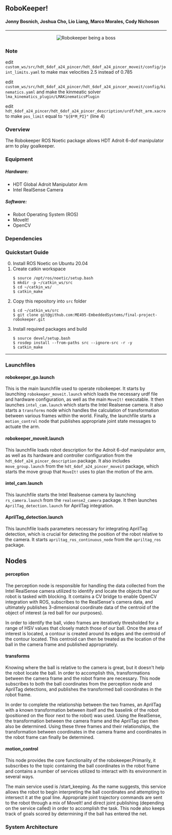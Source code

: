 ## RoboKeeper!
#### Jonny Bosnich, Joshua Cho, Lio Liang, Marco Morales, Cody Nichoson 
****
<p align="center">
<img src="https://lh3.googleusercontent.com/ua2YJ2zwJMydnONk9AcYKvf6-o8JaxcKUgEX4tdtqe1Ov11yTasoWbyuPdtUWhBFYmyr6iOYt9WxnOHF3Ps9CDU4XOA0vZSoN44wgtlsELAWTmxDPqq7lt-naQmr4Oa6NUt3GA093fgYeBYhCJ2smYue5utlxmqiLtq0FCSHuNhfQ_NyVvrBcHyHOf-6MymTybHBHnLHhKuJjr9H4ysu208E4JcjIXVio_wenhK8XMOsYh1Xf9baU8gXc7foggn2KD2oBOOE6_c1_n6SJFiIQIZ82hS9hh-7vPQbJ1nojUEQGFXhL41CLfNUUqV054mu2DFxQsnwgpmEkewCo-MwreN76kpIdJPGfqqqL3l9F-z8wLra8WZShXjJ56Gbhg2wXeCC8m2HYWMcXG2q_Du27j2UqOKsX-DfCg8Jui9tClILSTDmSvi0LfSnhFW2pKxBL3hWxFsmFz0CH_GCdsg6DpN-WZtqu6kg1NiSEdD6526ajvI7_Ic9fK9zhjwD2WfZ2Pw8LykEcHoUmRzj5R48SfKk3WfN0FqENhl-fEY9NwWwa84chGl5hBWU4k12KpukgG6698HplJCI0ZU2IraN-SaO8x-rLXbV_5itScQWocpu7Q9j-WczUAH8h_veEDDhph1mGmtsUUeC547Duxoa0z0bZnSj0n48IbsiaeoUQNpWvb2cVeXVFioYtz5jJEGMemtAa1D8n1J38IuJ_Qh-Djoz=w391-h220-no?authuser=1" alt="Robokeeper being a boss" />
 </p>
 
### Note
edit `custom_ws/src/hdt_6dof_a24_pincer/hdt_6dof_a24_pincer_moveit/config/joint_limits.yaml` to make max velocities 2.5 instead of 0.785

edit `custom_ws/src/hdt_6dof_a24_pincer/hdt_6dof_a24_pincer_moveit/config/kinematics.yaml` and make the kinmeatic solver `lma_kinematics_plugin/LMAKinematicsPlugin`

 edit `hdt_6dof_a24_pincer/hdt_6dof_a24_pincer_description/urdf/hdt_arm.xacro` to make `pos_limit` equal to `"${8*M_PI}"` (line 4) 
### Overview
The Robokeeper ROS Noetic package allows HDT Adroit 6-dof manipulator arm to play goalkeeper.

### Equipment
##### Hardware:
- HDT Global Adroit Manipulator Arm
- Intel RealSense Camera
##### Software:
- Robot Operating System (ROS)
- MoveIt!
- OpenCV

### Dependencies

### Quickstart Guide
0. Install ROS Noetic on Ubuntu 20.04
1. Create catkin workspace
    ```
    $ source /opt/ros/noetic/setup.bash
    $ mkdir -p ~/catkin_ws/src
    $ cd ~/catkin_ws/
    $ catkin_make
    ```
2. Copy this repository into `src` folder
    ```
    $ cd ~/catkin_ws/src
    $ git clone git@github.com:ME495-EmbeddedSystems/final-project-robokeeper.git
    ```
3. Install required packages and build
    ```
    $ source devel/setup.bash
    $ rosdep install --from-paths src --ignore-src -r -y
    $ catkin_make
    ```
****
### Launchfiles
#### robokeeper_go.launch
This is the main launchfile used to operate robokeeper. It starts by launching `robokeeper_moveit.launch` which loads the necessary urdf file and hardware configuration, as well as the main `MoveIt!` executable. It then launches `intel_cam.launch` which starts the Intel Realsense camera. It also starts a `transforms` node which handles the calculation of transformation between various frames within the world. Finally, the launchfile starts a `motion_control` node that publishes appropriate joint state messages to actuate the arm. 

#### robokeeper_moveit.launch
This launchfile loads robot description for the Adroit 6-dof manipulator arm, as well as its hardware and controller configuration from the `hdt_6dof_a24_pincer_description` package. It also includes `move_group.launch` from the `hdt_6dof_a24_pincer_moveit` package, which starts the move group that `MoveIt!` uses to plan the motion of the arm.

#### intel_cam.launch
This launchfile starts the Intel Realsense camera by launching `rs_camera.launch` from the `realsense2_camera` package. It then launches `AprilTag_detection.launch` for AprilTag integration.

#### AprilTag_detection.launch
This launchfile loads parameters necessary for integrating AprilTag detection, which is crucial for detecting the position of the robot relative to the camera. It starts `apriltag_ros_continuous_node` from the `apriltag_ros` package.

## Nodes
#### perception
The perception node is responsible for handling the data collected from the Intel RealSense camera utilized to identify and locate the objects that our robot is tasked with blocking. It contains a CV bridge to enable OpenCV integration with ROS, subscribes to the RealSense's camera data, and ultimately publishes 3-dimensional coordinate data of the centroid of the object of interest (a red ball for our purposes).

In order to identify the ball, video frames are iteratively thresholded for a range of HSV values that closely match those of our ball. Once the area of interest is located, a contour is created around its edges and the centroid of the contour located. This centroid can then be treated as the location of the ball in the camera frame and published appropriately.

#### transforms
Knowing where the ball is relative to the camera is great, but it doesn't help the robot locate the ball. In order to accomplish this, transformations between the camera frame and the robot frame are necessary. This node subscribes to both the ball coordinates from the perception node and AprilTag detections, and publishes the transformed ball coordinates in the robot frame.

In order to complete the relationship between the two frames, an AprilTag with a known transformation between itself and the baselink of the robot (positioned on the floor next to the robot) was used. Using the RealSense, the transformation between the camera frame and the AprilTag can then also be determined. Using these three frames and their relationships, the transformation between coordinates in the camera frame and coordinates in the robot frame can finally be determined.

#### motion_control
This node provides the core functionality of the robokeeper.Primarily, it subscribes to the topic containing the ball coordinates in the robot frame and contains a number of services utilized to interact with its environment in several ways.

The main service used is /start_keeping. As the name suggests, this service allows the robot to begin interpreting the ball coordinates and attempting to intersect it at the goal line. Appropriate joint trajectory commands are sent to the robot through a mix of MoveIt! and direct joint publishing (depending on the service called) in order to accomplish the task. This node also keeps track of goals scored by determining if the ball has entered the net.

### System Architecture

